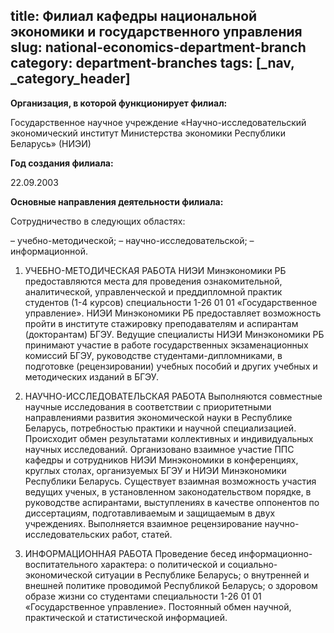 title: Филиал кафедры национальной экономики и государственного управления
slug: national-economics-department-branch
category: department-branches
tags: [_nav, _category_header]
---

__Организация, в которой функционирует филиал:__

Государственное научное учреждение «Научно-исследовательский экономический институт Министерства экономики Республики Беларусь» (НИЭИ)

__Год создания филиала:__

22.09.2003

__Основные направления деятельности филиала:__

Сотрудничество в следующих областях:

– учебно-методической;
– научно-исследовательской;
– информационной.

1. УЧЕБНО-МЕТОДИЧЕСКАЯ РАБОТА
НИЭИ Минэкономики РБ предоставляются места для проведения ознакомительной, аналитической, управленческой и преддипломной практик студентов (1-4 курсов) специальности 1-26 01 01 «Государственное управление».
НИЭИ Минэкономики РБ предоставляет возможность пройти в институте стажировку преподавателям и аспирантам (докторантам) БГЭУ.
Ведущие специалисты НИЭИ Минэкономики РБ принимают участие в работе государственных экзаменационных комиссий БГЭУ, руководстве студентами-дипломниками, в подготовке (рецензировании) учебных пособий и других учебных и методических изданий в БГЭУ.

2. НАУЧНО-ИССЛЕДОВАТЕЛЬСКАЯ РАБОТА
Выполняются совместные научные исследования в соответствии с приоритетными направлениями развития экономической науки в Республике Беларусь, потребностью практики и научной специализацией.
Происходит обмен результатами коллективных и индивидуальных научных исследований.
Организовано взаимное участие ППС кафедры и сотрудников НИЭИ Минэкономики в конференциях, круглых столах, организуемых БГЭУ и НИЭИ Минэкономики Республики Беларусь. 
Существует взаимная возможность участия ведущих ученых, в установленном законодательством порядке, в руководстве аспирантами, выступлениях в качестве оппонентов по диссертациям, подготавливаемым и защищаемым в двух учреждениях.
Выполняется взаимное рецензирование научно-исследовательских работ, статей.

3. ИНФОРМАЦИОННАЯ РАБОТА
Проведение бесед информационно-воспитательного характера: о политической и социально-экономической ситуации в Республике Беларусь; о внутренней и внешней политике проводимой Республикой Беларусь; о здоровом образе жизни со студентами специальности 1-26 01 01 «Государственное управление».
Постоянный обмен научной, практической и статистической информацией.
